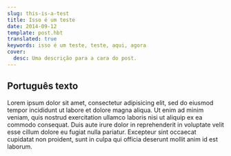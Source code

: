 ```yaml
---
slug: this-is-a-test
title: Isso é um teste
date: 2014-09-12
template: post.hbt
translated: true
keywords: isso é um teste, teste, aqui, agora
cover:
  desc: Uma descrição para a cara do post.
---
```


## Português texto

Lorem ipsum dolor sit amet, consectetur adipisicing elit, sed do eiusmod
tempor incididunt ut labore et dolore magna aliqua. Ut enim ad minim veniam,
quis nostrud exercitation ullamco laboris nisi ut aliquip ex ea commodo
consequat. Duis aute irure dolor in reprehenderit in voluptate velit esse
cillum dolore eu fugiat nulla pariatur. Excepteur sint occaecat cupidatat non
proident, sunt in culpa qui officia deserunt mollit anim id est laborum.
